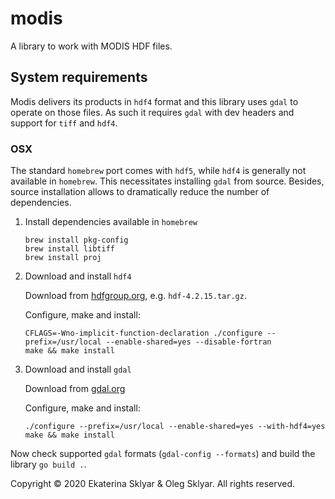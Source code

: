 # modis
A library to work with MODIS HDF files.

## System requirements

Modis delivers its products in `hdf4` format and this library uses `gdal` 
to operate on those files. As such it requires `gdal` with dev headers
and support for `tiff` and `hdf4`.

### OSX

The standard `homebrew` port comes with `hdf5`, while `hdf4` is generally 
not available in `homebrew`. This necessitates installing `gdal` from 
source. Besides, source installation allows to dramatically reduce the 
number of dependencies.  

1.  Install dependencies available in `homebrew`

    ```
    brew install pkg-config
    brew install libtiff
    brew install proj
    ```

1.  Download and install `hdf4`

    Download from 
[hdfgroup.org](https://portal.hdfgroup.org/display/support/Download+HDF4), 
e.g. `hdf-4.2.15.tar.gz`.

    Configure, make and install:
    ```
    CFLAGS=-Wno-implicit-function-declaration ./configure --prefix=/usr/local --enable-shared=yes --disable-fortran
    make && make install
    ```

1.  Download and install `gdal`

    Download from [gdal.org](https://gdal.org/download.html)

    Configure, make and install:
    ```
    ./configure --prefix=/usr/local --enable-shared=yes --with-hdf4=yes
    make && make install
    ```

Now check supported `gdal` formats (`gdal-config --formats`) and build the library `go build .`.


Copyright © 2020 Ekaterina Sklyar & Oleg Sklyar. All rights reserved.
